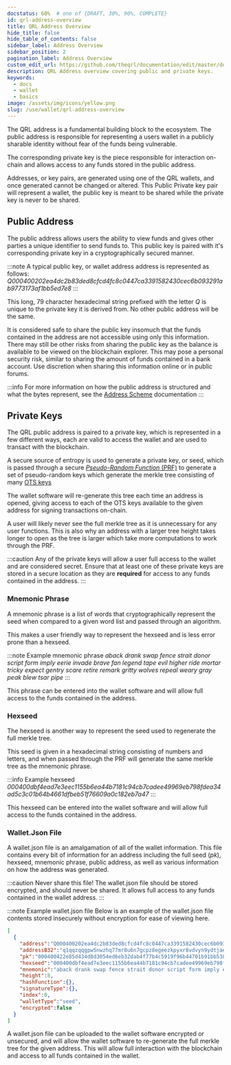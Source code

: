 ```yaml
---
docstatus: 60%  # one of {DRAFT, 30%, 90%, COMPLETE}
id: qrl-address-overview
title: QRL Address Overview
hide_title: false
hide_table_of_contents: false
sidebar_label: Address Overview
sidebar_position: 2
pagination_label: Address Overview
custom_edit_url: https://github.com/theqrl/documentation/edit/master/docs/basics/what-is-qrl.md
description: QRL Address overview covering public and private keys.
keywords:
  - docs
  - wallet
  - basics
image: /assets/img/icons/yellow.png
slug: /use/wallet/qrl-address-overview
---
```


The QRL address is a fundamental building block to the ecosystem. The public address is responsible for representing a users wallet in a publicly sharable identity without fear of the funds being vulnerable. 

The corresponding private key is the piece responsible for interaction on-chain and allows access to any funds stored in the public address.

Addresses, or key pairs, are generated using one of the QRL wallets, and once generated cannot be changed or altered. This Public Private key pair will represent a wallet, the public key is meant to be shared while the private key is never to be shared. 

## Public Address

The public address allows users the ability to view funds and gives other parties a unique identifier to send funds to. This public key is paired with it's corresponding private key in a cryptographically secured manner.

:::note A typical public key, or wallet address address is represented as follows:
_Q000400202ea4dc2b83ded8cfcd4fc8c0447ca3391582430cec6b093291ab9773173af1bb5ed7e8_
:::

This long, 79 character hexadecimal string prefixed with the letter $Q$ is unique to the private key it is derived from. No other public address will be the same.

It is considered safe to share the public key insomuch that the funds contained in the address are not accessible using only this information. There may still be other risks from sharing the public key as the balance is available to be viewed on the blockchain explorer. 
This may pose a personal security risk, similar to sharing the amount of funds contained in a bank account. Use discretion when sharing this information online or in public forums.

:::info 
For more information on how the public address is structured and what the bytes represent, see the [Address Scheme](/build/addresses) documentation
:::

##  Private Keys

The QRL public address is paired to a private key, which is represented in a few different ways, each are valid to access the wallet and are used to transact with the blockchain.

A secure source of entropy is used to generate a private key, or seed, which is passed through a secure [_Pseudo-Random Function_ (PRF)](https://crypto.stanford.edu/pbc/notes/crypto/prf.html) to generate a set of pseudo-random keys which generate the merkle tree consisting of many [OTS keys](/build/fundamentals/ots-keys)

The wallet software will re-generate this tree each time an address is opened, giving access to each of the OTS keys available to the given address for signing transactions on-chain. 

A user will likely never see the full merkle tree as it is unnecessary for any user functions. This is also why an address with a larger tree height takes longer to open as the tree is larger which take more computations to work through the PRF.

:::caution
Any of the private keys will allow a user full access to the wallet and are considered secret. Ensure that at least one of these private keys are stored in a secure location as they are __required__ for access to any funds contained in the address.
::: 

### Mnemonic Phrase

A mnemonic phrase is a list of words that cryptographically represent the seed when compared to a given word list and passed through an algorithm. 

This makes a user friendly way to represent the hexseed and is less error prone than a hexseed.

:::note Example mnemonic phrase
_aback drank swap fence strait donor script form imply eerie invade brave fan legend tape evil higher ride mortar tricky expect gentry scare retire remark gritty wolves repeal weary gray peak blew tsar pipe_
:::

This phrase can be entered into the wallet software and will allow full access to the funds contained in the address.

### Hexseed

The hexseed is another way to represent the seed used to regenerate the full merkle tree.

This seed is given in a hexadecimal string consisting of numbers and letters, and when passed through the PRF will generate the same merkle tree as the mnemonic phrase.

:::info Example hexseed
_000400dbf4ead7e3eec1155b6ea44b7181c94cb7cadee49969eb798fdea34ad5c3c01b64b4661dfbeb51f76609a0c182eb7a47_
:::

This hexseed can be entered into the wallet software and will allow full access to the funds contained in the address.

### Wallet.Json File

A wallet.json file is an amalgamation of all of the wallet information. This file contains every bit of information for an address including the full seed (_pk_), hexseed, mnemonic phrase, public address, as well as various information on how the address was generated.

:::caution Never share this file!
The wallet.json file should be stored encrypted, and should never be shared. It allows full access to any funds contained in the wallet address.
::: 

:::note Example wallet.json file
Below is an example of the wallet.json file contents stored insecurely without encryption for ease of viewing here.


```json
[
  { 
    "address":"Q000400202ea4dc2b83ded8cfcd4fc8c0447ca3391582430cec6b093291ab9773173af1bb5ed7e8",
    "addressB32":"q1qqzqqgpw5nwzhq77mr8u6n7gcpz8egeezkpyxr8vdvyn9ydtjae3wwh38u0m5v",
    "pk":"000400422e85d434d8d3054ed6eb32dab4f77b4c5919f96b44701b91bb538eaa3e5e83a1b5b893ab335ae9ce04ac483a8ed53cb0d82c70ae9971fe93eeea6ea0ccf819",
    "hexseed":"000400dbf4ead7e3eec1155b6ea44b7181c94cb7cadee49969eb798fdea34ad5c3c01b64b4661dfbeb51f76609a0c182eb7a47",
    "mnemonic":"aback drank swap fence strait donor script form imply eerie invade brave fan legend tape evil higher ride mortar tricky expect gentry scare retire remark gritty wolves repeal weary gray peak blew tsar pipe",
    "height":8,
    "hashFunction":{},
    "signatureType":{},
    "index":0,
    "walletType":"seed",
    "encrypted":false
  }
]
```

A wallet.json file can be uploaded to the wallet software encrypted or unsecured, and will allow the wallet software to re-generate the full merkle tree for the given address. This will allow full interaction with the blockchain and access to all funds contained in the wallet.


